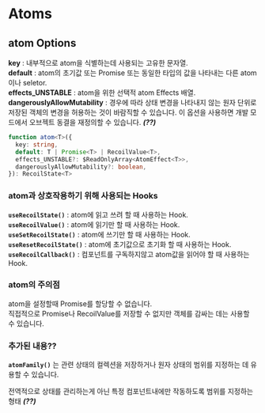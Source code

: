 # Atoms

## atom Options

**key** : 내부적으로 atom을 식별하는데 사용되는 고유한 문자열.  
**default** : atom의 초기값 또는 Promise 또는 동일한 타입의 값을 나타내는 다른 atom이나 seletor.  
**effects_UNSTABLE** : atom을 위한 선택적 atom Effects 배열.  
**dangerouslyAllowMutability** : 경우에 따라 상태 변경을 나타내지 않는 원자 단위로 저장된 객체의 변경을 허용하는 것이 바람직할 수 있습니다. 이 옵션을 사용하면 개발 모드에서 오브젝트 동결을 재정의할 수 있습니다. ***(??)***  

```typescript
function atom<T>({
  key: string,
  default: T | Promise<T> | RecoilValue<T>,
  effects_UNSTABLE?: $ReadOnlyArray<AtomEffect<T>>,
  dangerouslyAllowMutability?: boolean,
}): RecoilState<T>
```

### atom과 상호작용하기 위해 사용되는 Hooks

**`useRecoilState()`** : atom에 읽고 쓰려 할 때 사용하는 Hook.  
**`useRecoilValue()`** : atom에 읽기만 할 때 사용하는 Hook.  
**`useSetRecoilState()`** : atom에 쓰기만 할 때 사용하는 Hook.  
**`useResetRecoilState()`** : atom에 초기값으로 초기화 할 때 사용하는 Hook.  
**`useRecoilCallback()`** : 컴포넌트를 구독하지않고 atom값을 읽어야 할 때 사용하는 Hook.  

### atom의 주의점

atom을 설정할때 Promise를 할당할 수 없습니다.  
직접적으로 Promise나 RecoilValue를 저장할 수 없지만 객체를 감싸는 데는 사용할 수 있습니다.  

### 추가된 내용??

**`atomFamily()`** 는 관련 상태의 컬렉션을 저장하거나 원자 상태의 범위를 지정하는 데 유용할 수 있습니다. 

전역적으로 상태를 관리하는게 아닌 특정 컴포넌트내에만 작동하도록 범위를 지정하는 형태 ***(??)***